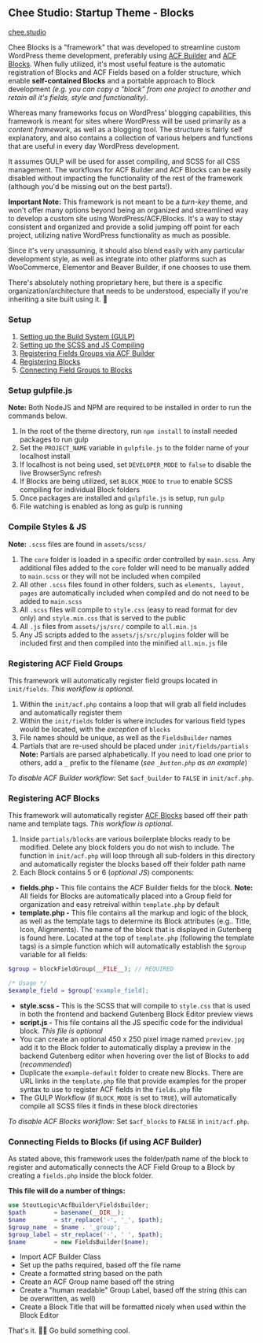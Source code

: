 ## Chee Studio: Startup Theme - Blocks

[chee.studio](https://cheewebdevelopment.com)

Chee Blocks is a "framework" that was developed to streamline custom WordPress theme development, preferably using [ACF Builder](https://github.com/StoutLogic/acf-builder) and [ACF Blocks](https://www.advancedcustomfields.com/resources/blocks/). When fully utilized, it's most useful feature is the automatic registration of Blocks and ACF Fields based on a folder structure, which enable **self-contained Blocks** and a portable approach to Block development *(e.g. you can copy a "block" from one project to another and retain all it's fields, style and functionality).*

Whereas many frameworks focus on WordPress' blogging capabilities, this framework is meant for sites where WordPress will be used primarily as a *content framework*, as well as a blogging tool. The structure is fairly self explanatory, and also contains a collection of various helpers and functions that are useful in every day WordPress development. 

It assumes GULP will be used for asset compiling, and SCSS for all CSS management. The workflows for ACF Builder and ACF Blocks can be easily disabled without impacting the functionality of the rest of the framework (although you'd be missing out on the best parts!).

**Important Note:** This framework is not meant to be a *turn-key* theme, and won't offer many options beyond being an organized and streamlined way to develop a custom site using WordPress/ACF/Blocks. It's a way to stay consistent and organized and provide a solid jumping off point for each project, utilizing native WordPress functionality as much as possible. 

Since it's very unassuming, it should also blend easily with any particular development style, as well as integrate into other platforms such as WooCommerce, Elementor and Beaver Builder, if one chooses to use them.

There's absolutely nothing proprietary here, but there is a specific organization/architecture that needs to be understood, especially if you're inheriting a site built using it. 🙂 

### Setup

1) [Setting up the Build System (GULP)](#setup-gulpfilejs)
2) [Setting up the SCSS and JS Compiling](#compile-styles--js)
3) [Registering Fields Groups via ACF Builder](#registering-acf-field-groups)
4) [Registering Blocks](#registering-acf-blocks)
5) [Connecting Field Groups to Blocks](#connecting-fields-to-blocks-if-using-acf-builder)

### Setup gulpfile.js

**Note:** Both NodeJS and NPM are required to be installed in order to run the commands below.

1. In the root of the theme directory, run `npm install` to install needed packages to run gulp
2. Set the `PROJECT_NAME` variable in `gulpfile.js` to the folder name of your localhost install
3. If localhost is not being used, set `DEVELOPER_MODE` to `false` to disable the live BrowserSync refresh
4. If Blocks are being utilized, set `BLOCK_MODE` to `true` to enable SCSS compiling for individual Block folders
5. Once packages are installed and `gulpfile.js` is setup, run `gulp`
6. File watching is enabled as long as gulp is running

### Compile Styles & JS

**Note:** `.scss` files are found in `assets/scss/`

1. The `core` folder is loaded in a specific order controlled by `main.scss`. Any additional files added to the `core` folder will need to be manually added to `main.scss` or they will not be included when compiled
2. All other `.scss` files found in other folders, such as `elements, layout, pages` are automatically included when compiled and do not need to be added to `main.scss`
3. All `.scss` files will compile to `style.css` (easy to read format for dev only) and `style.min.css` that is served to the public
4. All `.js` files from `assets/js/src/` compile to `all.min.js`
5. Any JS scripts added to the `assets/js/src/plugins` folder will be included first and then compiled into the minified `all.min.js` file


### Registering ACF Field Groups

This framework will automatically register field groups located in `init/fields`. 
*This workflow is optional.*

1) Within the `init/acf.php` contains a loop that will grab all field includes and automatically register them
2) Within the `init/fields` folder is where includes for various field types would be located, with the *exception* of `blocks`
3) File names should be unique, as well as the `FieldsBuilder` names
4) Partials that are re-used should be placed under `init/fields/partials`
**Note:** Partials are parsed alphabetically. If you need to load one prior to others, add a `_` prefix to the filename (*see `_button.php` as an example*)

*To disable ACF Builder workflow:* Set `$acf_builder` to `FALSE` in `init/acf.php`.

### Registering ACF Blocks

This framework will automatically register [ACF Blocks](https://www.advancedcustomfields.com/resources/blocks/) based off their path name and template tags. *This workflow is optional.*

1. Inside `partials/blocks` are various boilerplate blocks ready to be modified. Delete any block folders you do not wish to include. The function in `init/acf.php` will loop through all sub-folders in this directory and automatically register the blocks based off their folder path name
2. Each Block contains 5 or 6 (*optional JS*) components:
* **fields.php -** This file contains the ACF Builder fields for the block. **Note:** All fields for Blocks are automatically placed into a Group field for organization and easy retreival within `template.php` by default
* **template.php -** This file contains all the markup and logic of the block, as well as the template tags to determine its Block attributes (e.g.. Title, Icon, Alignments). The name of the block that is displayed in Gutenberg is found here. Located at the top of `template.php` (following the template tags) is a simple function which will automatically establish the `$group` variable for all fields:

```php
$group = blockFieldGroup(__FILE__); // REQUIRED

/* Usage */
$example_field = $group['example_field];
```

* **style.scss -** This is the SCSS that will compile to `style.css` that is used in both the frontend and backend Gutenberg Block Editor preview views
* **script.js -** This file contains all the JS specific code for the individual block. *This file is optional*
* You can create an optional 450 x 250 pixel image named `preview.jpg` add it to the Block folder to automatically display a preview in the backend Gutenberg editor when hovering over the list of Blocks to add (*recommended*)
* Duplicate the `example-default` folder to create new Blocks. There are URL links in the `template.php` file that provide examples for the proper syntax to use to register ACF fields in the `fields.php` file
* The GULP Workflow (if `BLOCK_MODE` is set to `TRUE`), will automatically compile all SCSS files it finds in these block directories

*To disable ACF Blocks workflow:* Set `$acf_blocks` to `FALSE` in `init/acf.php`.

### Connecting Fields to Blocks (if using ACF Builder)

As stated above, this framework uses the folder/path name of the block to register and automatically connects the ACF Field Group to a Block by creating a `fields.php` inside the block folder.

**This file will do a number of things:**

```php
use StoutLogic\AcfBuilder\FieldsBuilder;
$path        = basename(__DIR__);
$name        = str_replace('-', '_', $path);
$group_name  = $name . '_group';
$group_label = str_replace('-', ' ', $path);
$name        = new FieldsBuilder($name);
```

* Import ACF Builder Class
* Set up the paths required, based off the file name
* Create a formatted string based on the path
* Create an ACF Group name based off the string
* Create a "human readable" Group Label, based off the string (this can be overwritten, as well)
* Create a Block Title that will be formatted nicely when used within the Block Editor

That's it. 👌🏻 Go build something cool.

